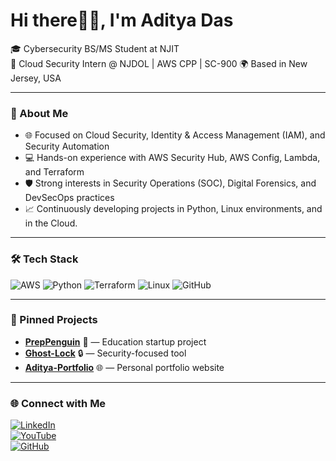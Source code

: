 # Hi there👋🏼, I'm Aditya Das  

🎓 Cybersecurity BS/MS Student at NJIT  
🔐 Cloud Security Intern @ NJDOL | AWS CPP | SC-900
🌍 Based in New Jersey, USA  

---

### 🚀 About Me
- 🌐 Focused on Cloud Security, Identity & Access Management (IAM), and Security Automation
- 💻 Hands-on experience with AWS Security Hub, AWS Config, Lambda, and Terraform
- 🛡️ Strong interests in Security Operations (SOC), Digital Forensics, and DevSecOps practices
- 📈 Continuously developing projects in Python, Linux environments, and in the Cloud.

---

### 🛠️ Tech Stack
![AWS](https://img.shields.io/badge/AWS-FF9900?logo=amazon-aws&logoColor=white&style=flat)
![Python](https://img.shields.io/badge/Python-3776AB?logo=python&logoColor=white&style=flat)
![Terraform](https://img.shields.io/badge/Terraform-623CE4?logo=terraform&logoColor=white&style=flat)
![Linux](https://img.shields.io/badge/Linux-FCC624?logo=linux&logoColor=black&style=flat)
![GitHub](https://img.shields.io/badge/GitHub-181717?logo=github&logoColor=white&style=flat)

---

### 📌 Pinned Projects
- [**PrepPenguin**](https://github.com/sadaytida24/PrepPenguin) 🐧 — Education startup project  
- [**Ghost-Lock**](https://github.com/sadaytida24/Ghost-Lock) 🔒 — Security-focused tool  
- [**Aditya-Portfolio**](https://github.com/sadaytida24/Aditya-Portfolio) 🌐 — Personal portfolio website  

---

### 🌐 Connect with Me
[![LinkedIn](https://img.shields.io/badge/-LinkedIn-blue?logo=linkedin&logoColor=white)](https://www.linkedin.com/in/dasaditya24)  
[![YouTube](https://img.shields.io/badge/-YouTube-red?logo=youtube&logoColor=white)](https://www.youtube.com/@Sadaytida24)  
[![GitHub](https://img.shields.io/badge/-GitHub-black?logo=github&logoColor=white)](https://github.com/sadaytida24)  
